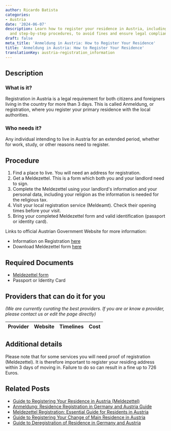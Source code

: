 ```yaml
---
author: Ricardo Batista
categories:
- Austria
date: '2024-06-07'
description: Learn how to register your residence in Austria, including required documents
  and step-by-step procedures, to avoid fines and ensure legal compliance.
draft: false
meta_title: 'Anmeldung in Austria: How to Register Your Residence'
title: 'Anmeldung in Austria: How to Register Your Residence'
translationKey: austria-registration_information
---
```


## Description
### What is it?
Registration in Austria is a legal requirement for both citizens and foreigners living in the country for more than 3 days. This is called Anmeldung, or registration, where you register your primary residence with the local authorities.

### Who needs it?
Any individual intending to live in Austria for an extended period, whether for work, study, or other reasons need to register.

## Procedure

1. Find a place to live. You will need an address for registration.
2. Get a Meldezettel. This is a form which both you and your landlord need to sign.
3. Complete the Meldezettel using your landlord's information and your personal data, including your religion as the information is needed for the religious tax.
4. Visit your local registration service (Meldeamt). Check their opening times before your visit.
5. Bring your completed Meldezettel form and valid identification (passport or identity card).

Links to official Austrian Government Website for more information:
- Information on Registration [here](https://www.oesterreich.gv.at/en/themen/living-and-working-in-austria/living-in-austria/Seite.270120.html)
- Download Meldezettel form [here](https://www.wien.gv.at/verwaltung/meldeservice/formulare)

## Required Documents

- [Meldezettel form](https://www.wien.gv.at/verwaltung/meldeservice/formulare)
- Passport or Identity Card

## Providers that can do it for you

_(We are currently curating the best providers. If you are or know a provider, please contact us or edit the page directly)_

| Provider        |     Website     |     Timelines    |       Cost      |
| :-------------: | :-------------: |  :-------------: | :-------------: |

## Additional details
Please note that for some services you will need proof of registration (Meldezettel). It is therefore important to register your residing address within 3 days of moving in. Failure to do so can result in a fine up to 726 Euros.
## Related Posts

- [Guide to Registering Your Residence in Austria (Meldezettel)](https://tramitit.com/guides/austria/registration_certificate/)
- [Anmeldung: Residence Registration in Germany and Austria Guide](https://tramitit.com/guides/austria/residence_registration/)
- [Meldezettel Registration: Essential Guide for Residents in Austria](https://tramitit.com/guides/austria/reporting_obligation/)
- [Guide to Registering Your Change of Main Residence in Austria](https://tramitit.com/guides/austria/change_of_main_residence/)
- [Guide to Deregistration of Residence in Germany and Austria](https://tramitit.com/guides/austria/deregistration_of_residence/)